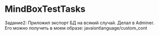 # MindBoxTestTasks
Задание2:
Приложил экспорт БД на всякий случай. Делал в Adminer. 
Его можно получить в моем образе: javaisntlanguage/custom_cont